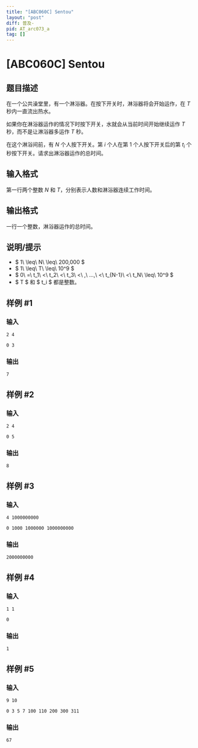 ```yaml
---
title: "[ABC060C] Sentou"
layout: "post"
diff: 普及-
pid: AT_arc073_a
tag: []
---
```


# [ABC060C] Sentou

## 题目描述

在一个公共澡堂里，有一个淋浴器。在按下开关时，淋浴器将会开始运作，在 $T$ 秒内一直流出热水。

如果你在淋浴器运作的情况下时按下开关，水就会从当前时间开始继续运作 $T$ 秒，而不是让淋浴器多运作 $T$ 秒。

在这个淋浴间前，有 $N$ 个人按下开关。第 $i$ 个人在第 $1$ 个人按下开关后的第 $t_i$ 个秒按下开关。请求出淋浴器运作的总时间。

## 输入格式

第一行两个整数 $N$ 和 $T$，分别表示人数和淋浴器连续工作时间。

## 输出格式

一行一个整数，淋浴器运作的总时间。

## 说明/提示

- $ 1\ \leq\ N\ \leq\ 200,000 $
- $ 1\ \leq\ T\ \leq\ 10^9 $
- $ 0\ =\ t_1\ <\ t_2\ <\ t_3\ <\ ,\ ...,\ <\ t_{N-1}\ <\ t_N\ \leq\ 10^9 $
- $ T $ 和 $ t_i $ 都是整数。

## 样例 #1

### 输入

```
2 4
0 3
```

### 输出

```
7
```

## 样例 #2

### 输入

```
2 4
0 5
```

### 输出

```
8
```

## 样例 #3

### 输入

```
4 1000000000
0 1000 1000000 1000000000
```

### 输出

```
2000000000
```

## 样例 #4

### 输入

```
1 1
0
```

### 输出

```
1
```

## 样例 #5

### 输入

```
9 10
0 3 5 7 100 110 200 300 311
```

### 输出

```
67
```

